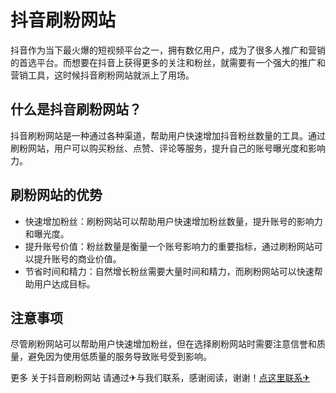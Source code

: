 # 抖音刷粉网站

抖音作为当下最火爆的短视频平台之一，拥有数亿用户，成为了很多人推广和营销的首选平台。而想要在抖音上获得更多的关注和粉丝，就需要有一个强大的推广和营销工具，这时候抖音刷粉网站就派上了用场。

## 什么是抖音刷粉网站？

抖音刷粉网站是一种通过各种渠道，帮助用户快速增加抖音粉丝数量的工具。通过刷粉网站，用户可以购买粉丝、点赞、评论等服务，提升自己的账号曝光度和影响力。

## 刷粉网站的优势

- 快速增加粉丝：刷粉网站可以帮助用户快速增加粉丝数量，提升账号的影响力和曝光度。
- 提升账号价值：粉丝数量是衡量一个账号影响力的重要指标，通过刷粉网站可以提升账号的商业价值。
- 节省时间和精力：自然增长粉丝需要大量时间和精力，而刷粉网站可以快速帮助用户达成目标。

## 注意事项

尽管刷粉网站可以帮助用户快速增加粉丝，但在选择刷粉网站时需要注意信誉和质量，避免因为使用低质量的服务导致账号受到影响。

更多 关于抖音刷粉网站 请通过✈与我们联系，感谢阅读，谢谢！[点这里联系✈](https://t.me/pt99bot)